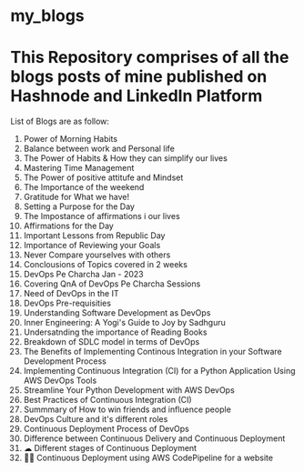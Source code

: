 # my_blogs

# This Repository comprises of all the blogs posts of mine published on Hashnode and LinkedIn Platform

List of Blogs are as follow:

1. Power of Morning Habits
2. Balance between work and Personal life
3. The Power of Habits & How they can simplify our lives
4. Mastering Time Management
5. The Power of positive attitufe and Mindset
6. The Importance of the weekend
7. Gratitude for What we have!
8. Setting a Purpose for the Day
9. The Impostance of affirmations i our lives
10. Affirmations for the Day
11. Important Lessons from Republic Day
12. Importance of Reviewing your Goals
13. Never Compare yourselves with others
14. Conclousions of Topics covered in 2 weeks
15. DevOps Pe Charcha Jan - 2023
16. Covering QnA of DevOps Pe Charcha Sessions
17. Need of DevOps in the IT
18. DevOps Pre-requisities
19. Understanding Software Development as DevOps 
20. Inner Engineering: A Yogi's Guide to Joy by Sadhguru
21. Undersatnding the importance of Reading Books
22. Breakdown of SDLC model in terms of DevOps 
23. The Benefits of Implementing Continous Integration in your Software Development Process
24. Implementing Continuous Integration (CI) for a Python Application Using AWS DevOps Tools
25. Streamline Your Python Development with AWS DevOps
26. Best Practices of Continuous Integration (CI)
27. Summmary of How to win friends and influence people
29. DevOps Culture and it's different roles
30. Continuous Deployment Process of DevOps
31. Difference between Continuous Delivery and Continuous Deployment
32. ☁ Different stages of Continuous Deployment
33. 👩‍💻 Continuous Deployment using AWS CodePipeline for a website
